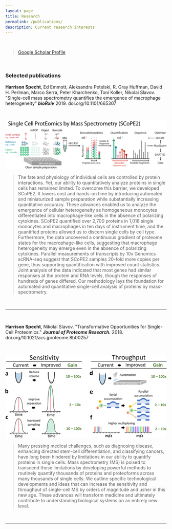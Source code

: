 ```yaml
---
layout: page
title: Research
permalink: /publications/
description: Current research interests
---
```

<br/>

> [Google Scholar Profile](https://scholar.google.com/citations?user=Z2G1YhoAAAAJ)


<br/>

### Selected publications

**Harrison Specht**, Ed Emmott, Aleksandra Petelski, R. Gray Huffman, David H. Perlman, Marco Serra, Peter Kharchenko, Toni Koller, Nikolai Slavov. "Single-cell mass spectrometry quantifies the emergence of macrophage heterogeneity" ***bioRxiv*** 2019. doi.org/10.1101/665307

<br/>

[![](/images/SCOPE2-ac.png)](https://scope2.slavovlab.net/)

> The fate and physiology of individual cells are controlled by protein interactions. Yet, our ability to quantitatively analyze proteins in single cells has remained limited. To overcome this barrier, we developed SCoPE2. It lowers cost and hands-on time by introducing automated and miniaturized sample preparation while substantially increasing quantitative accuracy. These advances enabled us to analyze the emergence of cellular heterogeneity as homogeneous monocytes differentiated into macrophage-like cells in the absence of polarizing cytokines. SCoPE2 quantified over 2,700 proteins in 1,018 single monocytes and macrophages in ten days of instrument time, and the quantified proteins allowed us to discern single cells by cell type. Furthermore, the data uncovered a continuous gradient of proteome states for the macrophage-like cells, suggesting that macrophage heterogeneity may emerge even in the absence of polarizing cytokines. Parallel measurements of transcripts by 10x Genomics scRNA-seq suggest that SCoPE2 samples 20-fold more copies per gene, thus supporting quantification with improved count statistics. Joint analysis of the data indicated that most genes had similar responses at the protein and RNA levels, though the responses of hundreds of genes differed. Our methodology lays the foundation for automated and quantitative single-cell analysis of proteins by mass-spectrometry.

<br/>

<hr>

<br/>

**Harrison Specht**, Nikolai Slavov. "Transformative Opportunities for Single-Cell Proteomics." ***Journal of Proteome Research.*** 2018. doi.org/10.1021/acs.jproteome.8b00257

<br/>

[![](/images/pr-2018-002576_0003.jpeg)](doi.org/10.1021/acs.jproteome.8b00257)

> Many pressing medical challenges, such as diagnosing disease, enhancing directed stem-cell differentiation, and classifying cancers, have long been hindered by limitations in our ability to quantify proteins in single cells. Mass spectrometry (MS) is poised to transcend these limitations by developing powerful methods to routinely quantify thousands of proteins and proteoforms across many thousands of single cells. We outline specific technological developments and ideas that can increase the sensitivity and throughput of single-cell MS by orders of magnitude and usher in this new age. These advances will transform medicine and ultimately contribute to understanding biological systems on an entirely new level.

<br/>

<hr>
